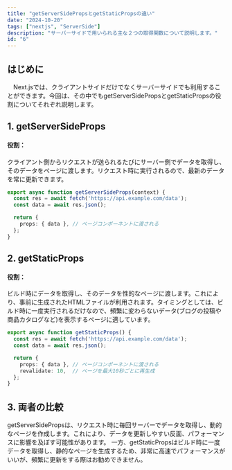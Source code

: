 ```yaml
---
title: "getServerSidePropsとgetStaticPropsの違い"
date: "2024-10-20"
tags: ["nextjs", "ServerSide"]
description: "サーバーサイドで用いられる主な２つの取得関数について説明します。"
id: "6"
---
```

## はじめに
　Next.jsでは、クライアントサイドだけでなくサーバーサイドでも利用することができます。今回は、その中でもgetServerSidePropsとgetStaticPropsの役割についてそれぞれ説明します。

## 1. getServerSideProps
#### 役割：
クライアント側からリクエストが送られるたびにサーバー側でデータを取得し、そのデータをページに渡します。リクエスト時に実行されるので、最新のデータを常に更新できます。

```ts
export async function getServerSideProps(context) {
  const res = await fetch('https://api.example.com/data');
  const data = await res.json();

  return {
    props: { data }, // ページコンポーネントに渡される
  };
}
```

## 2. getStaticProps
#### 役割：
ビルド時にデータを取得し、そのデータを性的なページに渡します。これにより、事前に生成されたHTMLファイルが利用されます。タイミングとしては、ビルド時に一度実行されるだけなので、頻繁に変わらないデータ(ブログの投稿や商品カタログなど)を表示するページに適しています。

```ts
export async function getStaticProps() {
  const res = await fetch('https://api.example.com/data');
  const data = await res.json();

  return {
    props: { data }, // ページコンポーネントに渡される
    revalidate: 10,  // ページを最大10秒ごとに再生成
  };
}
```
## 3. 両者の比較
getServerSidePropsは、リクエスト時に毎回サーバーでデータを取得し、動的なページを作成します。これにより、データを更新しやすい反面、パフォーマンスに影響を及ぼす可能性があります。
一方、getStaticPropsはビルド時に一度データを取得し、静的なページを生成するため、非常に高速でパフォーマンスがいいが、頻繁に更新をする際はお勧めできません。